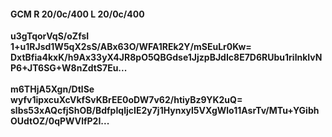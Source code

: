 #### GCM R 20/0c/400 L 20/0c/400
**u3gTqorVqS/oZfsI**<br/>**1+u1RJsd1W5qX2sS/ABx63O/WFA1REk2Y/mSEuLr0Kw=**<br/>**DxtBfia4kxK/h9Ax33yX4JR8pO5QBGdse1JjzpBJdIc8E7D6RUbu1rilnkIvNP6+JT6SG+W8nZdtS7Eu...**<br/><br/>
**m6THjA5Xgn/DtlSe**<br/>**wyfv1ipxcuXcVkfSvKBrEE0oDW7v62/htiyBz9YK2uQ=**<br/>**slbs53xAQcfjShOB/BdfpIqljcIE2y7j1Hynxyl5VXgWlo11AsrTv/MTu+YGibhOUdtOZ/0qPWVlfP2I...**